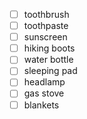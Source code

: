 - [ ] toothbrush
- [ ] toothpaste
- [ ] sunscreen
- [ ] hiking boots
- [ ] water bottle
- [ ] sleeping pad
- [ ] headlamp
- [ ] gas stove
- [ ] blankets
